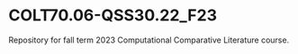 # COLT70.06-QSS30.22_F23
Repository for fall term 2023 Computational Comparative Literature course.
